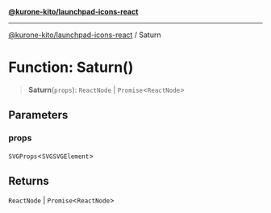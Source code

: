 [**@kurone-kito/launchpad-icons-react**](../README.md)

***

[@kurone-kito/launchpad-icons-react](../globals.md) / Saturn

# Function: Saturn()

> **Saturn**(`props`): `ReactNode` \| `Promise`\<`ReactNode`\>

## Parameters

### props

`SVGProps`\<`SVGSVGElement`\>

## Returns

`ReactNode` \| `Promise`\<`ReactNode`\>
